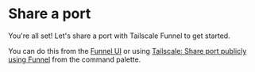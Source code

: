 # Share a port

You're all set! Let's share a port with Tailscale Funnel to get started.

You can do this from the [Funnel UI](command:serve-view.focus) or using [Tailscale: Share port publicly using Funnel](command:tailscale.sharePortOverTunnel) from the command palette.

